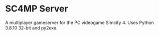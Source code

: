 # SC4MP Server
A multiplayer gameserver for the PC videogame Simcity 4. Uses Python 3.8.10 32-bit and py2exe.
